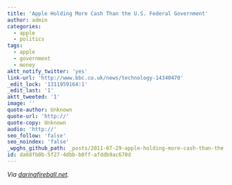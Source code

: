 ```yaml
---
title: 'Apple Holding More Cash Than the U.S. Federal Government'
author: admin
categories:
  - apple
  - politics
tags:
  - apple
  - government
  - money
aktt_notify_twitter: 'yes'
link-url: 'http://www.bbc.co.uk/news/technology-14340470'
_edit_lock: '1311959164:1'
_edit_last: '1'
aktt_tweeted: '1'
image: ''
quote-author: Unknown
quote-url: 'http://'
quote-copy: Unknown
audio: 'http://'
seo_follow: 'false'
seo_noindex: 'false'
_wpghs_github_path: _posts/2011-07-29-apple-holding-more-cash-than-the-u-s-federal-government.md
id: da68fb0b-5f27-4dbb-b0ff-afddb9ac670d
---
```

<p><em>Via <a href="http://daringfireball.net/linked/2011/07/29/apple-politics">daringfireball.net</a>.</em></p>
